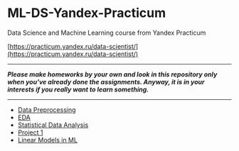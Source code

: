 # ML-DS-Yandex-Practicum
Data Science and Machine Learning course from Yandex Practicum

[https://practicum.yandex.ru/data-scientist/](https://practicum.yandex.ru/data-scientist/)

___
***Please make homeworks by your own and look in this repository only when you've already done the assignments. Anyway, it is in your interests if you really want to learn something.***
___
* [Data Preprocessing](https://github.com/Wandermark/ML-DS-Yandex-Practicum/tree/main/data%20preprocessing%20)
* [EDA](https://github.com/Wandermark/ML-DS-Yandex-Practicum/tree/main/EDA%20)
* [Statistical Data Analysis](https://github.com/Wandermark/ML-DS-Yandex-Practicum/tree/main/statistical%20data%20analysis%20)
* [Project 1](https://github.com/Wandermark/ML-DS-Yandex-Practicum/tree/main/Project%201%20)
* [Linear Models in ML](https://github.com/Wandermark/ML-DS-Yandex-Practicum/tree/main/Linear%20Models%20in%20ML%20)

